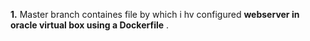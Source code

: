

 **1.** Master branch containes file by which i hv configured  **webserver in oracle virtual box using a Dockerfile** .
